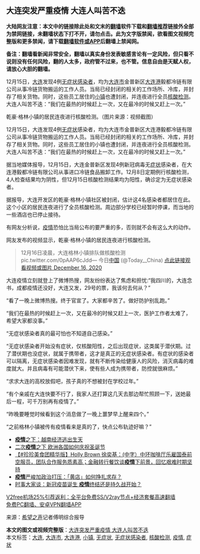  <h2>大连突发严重疫情 大连人叫苦不迭</h2> <p class="notice"><b>大陆网友注意：本文中的链接除此处和文末的<a href="https://github.com/bannedbook/fanqiang" >翻墙</a>软件下载和<a href="https://github.com/killgcd/justmysocks/blob/master/README.md">翻墙推荐</a>链接外全部为禁网链接，未翻墙状态下打不开，请勿点击。此为文字版禁闻，欲看图文视频完整版和更多禁闻，请下载<a href="https://github.com/bannedbook/fanqiang">翻墙软件或APP</a>后翻墙上禁闻网。</p><p>备注：翻墙看新闻非常安全，翻墙以真实身份发表敏感言论有一定风险，但只看不说则没有任何风险，翻的人太多，政府管不过来，也不管。信息自由是天赋人权，请放心大胆的翻墙。</b></p>  <div class="entry"> <p id="summary">12月15日，<a href="https://www.bannedbook.org/bnews/tag/%e5%a4%a7%e8%bf%9e/" class="st_tag internal_tag" rel="tag" title="标签 大连 下的日志">大连</a>发现4例<a href="https://www.bannedbook.org/bnews/tag/%E6%97%A0%E7%97%87%E7%8A%B6%E6%84%9F%E6%9F%93%E8%80%85/" class="st_tag internal_tag" rel="tag" title="标签 无症状感染者 下的日志">无症状感染者</a>，均为<a href="https://www.bannedbook.org/bnews/tag/%E5%A4%A7%E8%BF%9E%E5%B8%82/" class="st_tag internal_tag" rel="tag" title="标签 大连市 下的日志">大连市</a>金普新区<a href="https://www.bannedbook.org/bnews/tag/%E5%A4%A7%E8%BF%9E%E6%B8%AF/" class="st_tag internal_tag" rel="tag" title="标签 大连港 下的日志">大连港</a>毅都冷链有限公司从事冷链货物搬运的工作人员。当局已经封闭的相关的工作场所、冷库，并封存了相关货物。同时，这些员工居住的<a href="https://www.bannedbook.org/bnews/tag/%E5%B0%8F%E9%95%87/" class="st_tag internal_tag" rel="tag" title="标签 小镇 下的日志">小镇</a>也遭封闭，并连夜进行全员<a href="https://www.bannedbook.org/bnews/tag/%E6%A0%B8%E9%85%B8%E6%A3%80%E6%B5%8B/" class="st_tag internal_tag" rel="tag" title="标签 核酸检测 下的日志">核酸检测</a>。大连人叫苦不迭：“我们在最热的时候赶上一次，又在最冷的时候又赶上一次。”</p> <p id="conimg">乾豪·格林小镇的居民连夜进行核酸检测。（图片来源：视频截图）</p> <p>12月15日，大连发现4例<a href="https://www.bannedbook.org/bnews/tag/%E6%97%A0%E7%97%87%E7%8A%B6/" class="st_tag internal_tag" rel="tag" title="标签 无症状 下的日志">无症状</a>感染者，均为大连市金普新区大连港毅都冷链有限公司从事冷链货物搬运的工作人员。当局已经封闭的相关的工作场所、冷库，并封存了相关货物。同时，这些员工居住的小镇也遭封闭，并连夜进行全员核酸检测。大连人叫苦不迭：“我们在最热的时候赶上一次，又在最冷的时候又赶上一次。”</p> <p>据当地媒体报导，12月15日，大连金普新区发现4例新冠病毒无<a href="https://www.bannedbook.org/bnews/tag/%E7%97%87%E7%8A%B6/" class="st_tag internal_tag" rel="tag" title="标签 症状 下的日志">症状</a>感染者，在大连港毅都冷链有限公司从事进口冷链食品搬卸工作。12月8日定期例行核酸检测，4人检查结果均为阴性，但12月15日核酸检测结果均为阳性，确诊定为无症状感染者。</p> <p>据报导，大连开发区的乾豪·格林小镇社区被封闭，估计这4名感染者都居住在此。这个小区的居民连夜进行了全员核酸检测。周边部分学校已经暂时停课，而当地的一些酒店也已停止接待。</p> <p>有网友分析说，<a href="https://www.bannedbook.org/bnews/tag/%E7%96%AB%E6%83%85/" class="st_tag internal_tag" rel="tag" title="标签 疫情 下的日志">疫情</a>恐怕比当局公布的要严重的多，否则就不会有这么大的动作。</p>  <p>网友发布的视频显示，乾豪·格林小镇的居民连夜进行核酸检测。</p> <blockquote><p>12月16日凌晨，大连格林小镇排队做核酸检测 pic.twitter.com/0pAAP6cJdd— 今日<span class='wp_keywordlink_affiliate'><a href="https://www.bannedbook.org/" title="中国" target="_blank">中国</a></span> (@Today__China) <a href="https://twitter.com/Today__China/status/1339073927708958721?ref_src=twsrc%5Etfw">点此链接观看视频或图片 December 16, 2020</a></p></blockquote> <p>大连疫情立刻就登上了微博热搜，网友纷纷表达了焦虑和担忧:“我四川的，大连念书，成都疫情还没好，大连又发，29号的票，我该何去何从？”</p> <p>“看了一晚上微博热搜。终于官宣了。大家都辛苦了。做好防护别乱跑。”</p> <p>“我们在最热的时候赶上一次，又在最冷的时候又赶上一次，医护工作者太难了，希望大家都没事。”</p> <p>“无症状感染者真的最可怕也不知道自己感染。”</p>  <p>“无症状感染者开始没有症状，仅核酸阳性，之后出现症状，这类属于潜伏期。过了潜伏期也没症状，就属于携带者，这才是真正的无症状感染者。有症状的感染者可以隔离，无症状感染者因难发现，就有不断传染给健康人的风险，消灭病毒的难度就大。并且病毒有可能潜伏下来，使有些人成为携带者，防控就很麻烦。”</p> <p>“求求大连的高校放假吧，孩子真的不想被封在学校过年。”</p> <p>“有个亲戚在大连快要不行了，我家人还打算这几天去那边帮忙照顾一下，送她最后一程，可千万别再有疫情了。”</p> <p>“昨晚要睡觉时候看到这个消息做了一晚上噩梦早上醒来四个。”</p> <p>“之前格林小镇被传有疫情看来是真的了，快点公布轨迹好嘛？”</p> <ul class='op-related-articles' title='相关阅读'> <li><a href='https://www.bannedbook.org/bnews/worldnews/20201217/1449305.html' target='_blank'><b>疫情</b>之下：越南经济逃出生天</a></li> <li><a href='https://www.bannedbook.org/bnews/taiwannews/20201216/1449230.html' target='_blank'>二次<b>疫情</b>之下 欧洲各国如何庆祝圣诞节</a></li> <li><a href='https://www.bannedbook.org/bnews/bannedvideo/20201216/1449213.html' target='_blank'>【#珍珍美食团精华版】Holly Brown 徐奕基：(中字）中环咖啡厅乐雇国泰前空服员，团队合作服务质素高；金融转行餐饮谈<b>疫情</b>下前景，回忆艰难时期坚持</a></li> <li><a href='https://www.bannedbook.org/bnews/headline/20201216/1449175.html' target='_blank'><b>疫情</b>严峻加政治打压：「黄店」如何挣扎求存？</a></li> <li><a href='https://www.bannedbook.org/bnews/comments/20201216/1449115.html' target='_blank'>时事大家谈：新冠疫苗诞生 <b>疫情</b>终结还是持久战开始？</a></li> </ul> <p class="texttj"> <a href="https://www.bannedbook.org/forum23/topic22702.html" target="_blank">V2free机场25%引荐返利：全平台免费SS/V2ray节点+经济套餐高速翻墙</a><br/> <a href="https://github.com/bannedbook/fanqiang/wiki/%E7%A6%81%E9%97%BB%E7%BD%91%E5%AE%89%E5%8D%93%E7%BF%BB%E5%A2%99%E6%96%B0%E9%97%BBAPP" target="_blank">免费PC翻墙、安卓VPN翻墙APP</a></p><p> 来源：<span class='wp_keywordlink_affiliate'><a href="https://www.soundofhope.org" title="希望之声" target="_blank">希望之声</a></span>记者傅明综合报导 </p> <a name='sharetosocial'></a>       <div><b>本文的图文或视频完整版</b>：<a href='https://www.bannedbook.org/bnews/cbnews/20201217/1449367.html'>大连突发严重疫情 大连人叫苦不迭</a></div>  </div><!--END ENTRY--> <div class="postfooter"> <div>本文标签：<a href="https://www.bannedbook.org/bnews/tag/%e5%a4%a7%e8%bf%9e/" rel="tag">大连</a>, <a href="https://www.bannedbook.org/bnews/tag/%E5%A4%A7%E8%BF%9E%E5%B8%82/" rel="tag">大连市</a>, <a href="https://www.bannedbook.org/bnews/tag/%E5%A4%A7%E8%BF%9E%E6%B8%AF/" rel="tag">大连港</a>, <a href="https://www.bannedbook.org/bnews/tag/%E5%B0%8F%E9%95%87/" rel="tag">小镇</a>, <a href="https://www.bannedbook.org/bnews/tag/%E6%97%A0%E7%97%87%E7%8A%B6/" rel="tag">无症状</a>, <a href="https://www.bannedbook.org/bnews/tag/%E6%97%A0%E7%97%87%E7%8A%B6%E6%84%9F%E6%9F%93%E8%80%85/" rel="tag">无症状感染者</a>, <a href="https://www.bannedbook.org/bnews/tag/%E6%A0%B8%E9%85%B8%E6%A3%80%E6%B5%8B/" rel="tag">核酸检测</a>, <a href="https://www.bannedbook.org/bnews/tag/%E7%96%AB%E6%83%85/" rel="tag">疫情</a>, <a href="https://www.bannedbook.org/bnews/tag/%E7%97%87%E7%8A%B6/" rel="tag">症状</a></div>  </div><!--END POSTFOOTER--> 